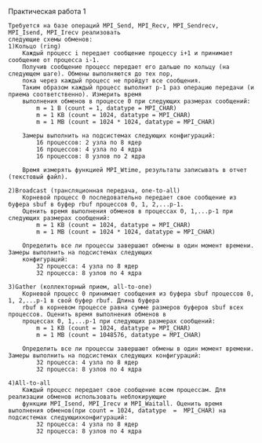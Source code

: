 Практическая работа 1
    
    Требуется на базе операций MPI_Send, MPI_Recv, MPI_Sendrecv, MPI_Isend, MPI_Irecv реализовать 
    следующие схемы обменов:
    1)Кольцо (ring)
        Каждый процесс i передает сообщение процессу i+1 и принимает сообщение от процесса i-1.  
        Получив сообщение процесс передает его дальше по кольцу (на следующем шаге). Обмены выполняются до тех пор,
        пока через каждый процесс не пройдут все сообщения.
        Таким образом каждый процесс выполнит p-1 раз операцию передачи (и приема соответственно). Измерить время 
        выполнения обменов в процессе 0 при следующих размерах сообщений:
            m = 1 B (count = 1, datatype = MPI_CHAR)
            m = 1 KB (count = 1024, datatype = MPI_CHAR)
            m = 1 MB (count = 1024 * 1024, datatype = MPI_CHAR)
            
        Замеры выполнить на подсистемах следующих конфигураций:
            16 процессов: 2 узла по 8 ядер
            16 процессов: 4 узла по 4 ядра
            16 процессов: 8 узлов по 2 ядра
        
        Время измерять функцией MPI_Wtime, результаты записывать в отчет (текстовый файл).

    2)Broadcast (трансляционная передача, one-to-all)
        Корневой процесс 0 последовательно передает свое сообщение из буфера sbuf в буфер rbuf процессов 0, 1, 2,...p-1.
        Оценить время выполнения обменов в процессах 0, 1,...p-1 при следующих размерах сообщений:
            m = 1 KB (count = 1024, datatype = MPI_CHAR)
            m = 1 MB (count = 1024 * 1024, datatype = MPI_CHAR)
        
        Определить все ли процессы завершают обмены в один момент времени. Замеры выполнить на подсистемах следующих 
        конфигураций:
            32 процесса: 4 узла по 8 ядер
            32 процесса: 8 узлов по 4 ядра
    
    3)Gather (коллекторный прием, all-to-one)
        Корневой процесс 0 принимает сообщения из буфера sbuf процессов 0, 1, 2,...p-1 в свой буфер rbuf. Длина буфера 
        rbuf в корневом процессе равна сумме размеров буферов sbuf всех процессов. Оценить время выполнения обменов в 
        процессах 0, 1,...p-1 при следующих размерах сообщений:
            m = 1 KB (count = 1024, datatype = MPI_CHAR)
            m = 1 MB (count = 1048576, datatype = MPI_CHAR)

        Определить все ли процессы завершают обмены в один момент времени. Замеры выполнить на подсистемах следующих конфигураций:
            32 процесса: 4 узла по 8 ядер
            32 процесса: 8 узлов по 4 ядра

    4)All-to-all
        Каждый процесс передает свое сообщение всем процессам. Для реализации обменов использовать неблокирующие  
        функции MPI_Isend, MPI_Irecv и MPI_Waitall. Оценить время выполнения обменов(при count = 1024, datatype  =  MPI_CHAR) на подсистемах следующихконфигураций:
            32 процесса: 4 узла по 8 ядер
            32 процесса: 8 узлов по 4 ядра